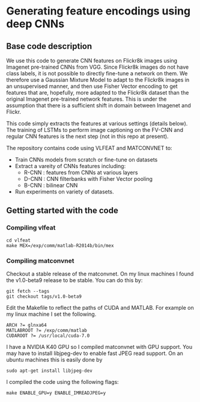 # Generating feature encodings using deep CNNs

## Base code description

We use this code to generate CNN features on Flickr8k images using Imagenet pre-trained CNNs from VGG.
Since Flickr8k images do not have class labels, it is not possible to directly fine-tune a network on them. 
We therefore use a Gaussian Mixture Model to adapt to the Flickr8k images in an unsupervised manner, and then 
use Fisher Vector encoding to get features that are, hopefully, more adapted to the Flickr8k dataset than the 
original Imagenet pre-trained network features. This is under the assumption that there is a sufficient shift 
in domain between Imagenet and Flickr. 

This code simply extracts the features at various settings (details below). The training of LSTMs to perform 
image captioning on the FV-CNN and regular CNN features is the next step (not in this repo at present).


The repository contains code using VLFEAT and MATCONVNET to:

+ Train CNNs models from scratch or fine-tune on datasets
+ Extract a vareity of CNNs features including:
	+ R-CNN : features from CNNs at various layers
	+ D-CNN : CNN filterbanks with Fisher Vector pooling
	+ B-CNN : bilinear CNN
+ Run experiments on variety of datasets.


## Getting started with the code


### Compiling vlfeat

	cd vlfeat
	make MEX=/exp/comm/matlab-R2014b/bin/mex

### Compiling matconvnet

Checkout a stable release of the matconvnet. On my linux machines I found the v1.0-beta9 release to be stable. You can do this by:

	git fetch --tags
	git checkout tags/v1.0-beta9

Edit the Makefile to reflect the paths of CUDA and MATLAB. For example on my linux machine I set the following. 

	ARCH ?= glnxa64
	MATLABROOT ?= /exp/comm/matlab 
	CUDAROOT ?= /usr/local/cuda-7.0

I have a NVIDIA K40 GPU so I compiled matconvnet with GPU support. You may have to install libjpeg-dev to enable fast JPEG read support. On an ubuntu machines this is easily done by

	sudo apt-get install libjpeg-dev
	
I compiled the code using the following flags:
	
	make ENABLE_GPU=y ENABLE_IMREADJPEG=y
	








	

